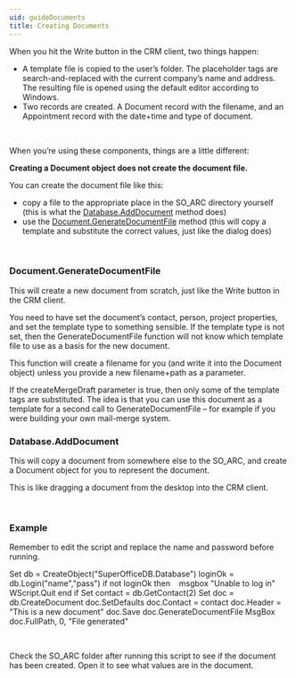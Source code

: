 ```yaml
---
uid: guideDocuments
title: Creating Documents
---
```


When you hit the Write button in the CRM client, two things happen:

-   A template file is copied to the user’s folder.
    The placeholder tags are search-and-replaced with the current company’s name and address.
    The resulting file is opened using the default editor according to Windows.
-   Two records are created.
    A Document record with the filename, and
    an Appointment record with the date+time and type of document.

 

When you’re using these components, things are a little different:

**Creating a Document object does not create the document file.**

You can create the document file like this:

-   copy a file to the appropriate place in the SO\_ARC directory yourself
    (this is what the [Database.AddDocument](SUPEROFFICEDBLib~Database~AddDocument.md) method does)
-   use the [Document.GenerateDocumentFile](SUPEROFFICEDBLib~SODocument~GenerateDocumentFile.md) method
    (this will copy a template and substitute the correct values, just like the dialog does)

 

### Document.GenerateDocumentFile

This will create a new document from scratch, just like the Write button in the CRM client.

You need to have set the document’s contact, person, project properties, and set the template type to something sensible. If the template type is not set, then the GenerateDocumentFile function will not know which template file to use as a basis for the new document.

This function will create a filename for you (and write it into the Document object) unless you provide a new filename+path as a parameter.

If the createMergeDraft parameter is true, then only some of the template tags are substituted. The idea is that you can use this document as a template for a second call to GenerateDocumentFile – for example if you were building your own mail-merge system.

### Database.AddDocument

This will copy a document from somewhere else to the SO\_ARC, and create a Document object for you to represent the document.

This is like dragging a document from the desktop into the CRM client.

 

### Example

Remember to edit the script and replace the name and password before running.

Set db = CreateObject("SuperOfficeDB.Database")
loginOk = db.Login("name","pass")
if not loginOk then
   msgbox "Unable to log in"
   WScript.Quit
end if
Set contact = db.GetContact(2)
Set doc = db.CreateDocument
doc.SetDefaults
doc.Contact = contact
doc.Header = "This is a new document"
doc.Save
doc.GenerateDocumentFile
MsgBox doc.FullPath, 0, "File generated"

 

Check the SO\_ARC folder after running this script to see if the document has been created. Open it to see what values are in the document.
